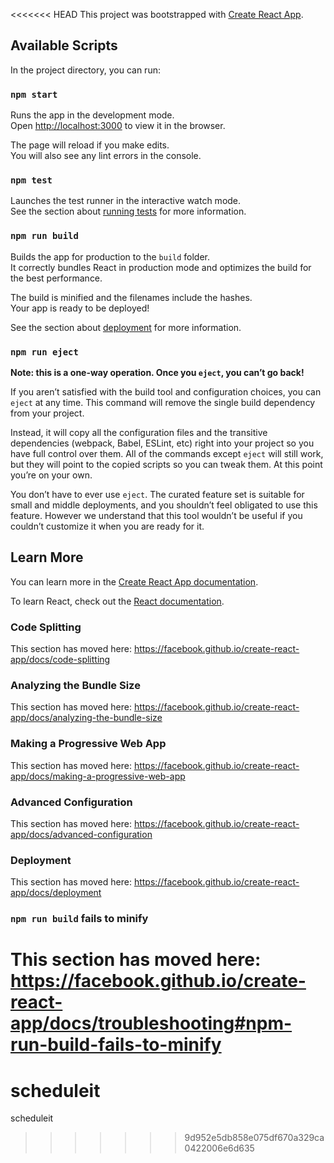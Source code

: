 <<<<<<< HEAD
This project was bootstrapped with [Create React App](https://github.com/facebook/create-react-app).

## Available Scripts

In the project directory, you can run:

### `npm start`

Runs the app in the development mode.<br />
Open [http://localhost:3000](http://localhost:3000) to view it in the browser.

The page will reload if you make edits.<br />
You will also see any lint errors in the console.

### `npm test`

Launches the test runner in the interactive watch mode.<br />
See the section about [running tests](https://facebook.github.io/create-react-app/docs/running-tests) for more information.

### `npm run build`

Builds the app for production to the `build` folder.<br />
It correctly bundles React in production mode and optimizes the build for the best performance.

The build is minified and the filenames include the hashes.<br />
Your app is ready to be deployed!

See the section about [deployment](https://facebook.github.io/create-react-app/docs/deployment) for more information.

### `npm run eject`

**Note: this is a one-way operation. Once you `eject`, you can’t go back!**

If you aren’t satisfied with the build tool and configuration choices, you can `eject` at any time. This command will remove the single build dependency from your project.

Instead, it will copy all the configuration files and the transitive dependencies (webpack, Babel, ESLint, etc) right into your project so you have full control over them. All of the commands except `eject` will still work, but they will point to the copied scripts so you can tweak them. At this point you’re on your own.

You don’t have to ever use `eject`. The curated feature set is suitable for small and middle deployments, and you shouldn’t feel obligated to use this feature. However we understand that this tool wouldn’t be useful if you couldn’t customize it when you are ready for it.

## Learn More

You can learn more in the [Create React App documentation](https://facebook.github.io/create-react-app/docs/getting-started).

To learn React, check out the [React documentation](https://reactjs.org/).

### Code Splitting

This section has moved here: https://facebook.github.io/create-react-app/docs/code-splitting

### Analyzing the Bundle Size

This section has moved here: https://facebook.github.io/create-react-app/docs/analyzing-the-bundle-size

### Making a Progressive Web App

This section has moved here: https://facebook.github.io/create-react-app/docs/making-a-progressive-web-app

### Advanced Configuration

This section has moved here: https://facebook.github.io/create-react-app/docs/advanced-configuration

### Deployment

This section has moved here: https://facebook.github.io/create-react-app/docs/deployment

### `npm run build` fails to minify

This section has moved here: https://facebook.github.io/create-react-app/docs/troubleshooting#npm-run-build-fails-to-minify
=======
# scheduleit
scheduleit
>>>>>>> 9d952e5db858e075df670a329ca0422006e6d635
